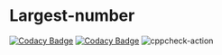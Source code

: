# Largest-number
[![Codacy Badge](https://api.codacy.com/project/badge/Grade/270560c6119d4c77b3d61435f501aec4)](https://app.codacy.com/manual/104945/Largest-number?utm_source=github.com&utm_medium=referral&utm_content=104945/Largest-number&utm_campaign=Badge_Grade_Dashboard)
[![Codacy Badge](https://api.codacy.com/project/badge/Grade/270560c6119d4c77b3d61435f501aec4)](https://app.codacy.com/manual/104945/Largest-number?utm_source=github.com&utm_medium=referral&utm_content=104945/Largest-number&utm_campaign=Badge_Grade_Dashboard)
![cppcheck-action](https://github.com/104945/Largest-number/workflows/cppcheck-action/badge.svg)
